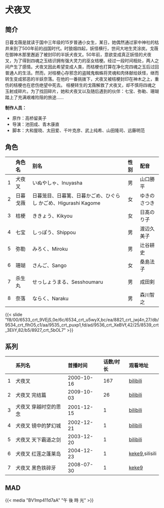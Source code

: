 # 犬夜叉


## 简介

日暮戈薇是就读于国中三年级的15岁普通小女生，某日，她偶然通过家中神社的枯井来到了500年前的战国时代。时狼烟四起，妖怪横行，世间大地生灵涂炭。戈薇在御神木那里邂逅了被封印的半妖犬夜叉。50年前，意欲变成真正妖怪的犬夜叉，为了得到四魂之玉结识拥有强大灵力的巫女桔梗。经过一段时间相处，两人之间产生了感情。犬夜叉因此希望变成人类，而桔梗也打算在净化完四魂之玉后过回普通人的生活。然而，对桔梗心存邪念的盗贼鬼蜘蛛将灵魂和肉体献给妖怪，继而转生变成邪恶的半妖奈落。在他的一番挑拨下，犬夜叉被桔梗封印在神木之上，重伤的桔梗也在悲伤绝望中死去。
桔梗转生的戈薇解救了犬夜叉，却不慎将四魂之玉射成碎片。为了找回碎片，她和犬夜叉以及随后遇到的伙伴：七宝、弥勒、珊瑚踏上了充满艰难险阻的旅途……

**制作人员：**
- 原作：高桥留美子
- 导演：池田成、青木康直
- 脚本：大和屋晓、太田爱、千叶克彦、武上纯希、山田隆司、远藤明范

## 角色

|     |   角色名   |   别名  | 性别 |  配音  |
|:--- |:------  |:----      |:---  |:--   |
| 1 | 犬夜叉 | いぬやしゃ、Inuyasha | 男 | 山口勝平 |
| 2 | 日暮戈薇 | 日暮笼目、日暮篱、日暮かごめ、ひぐらし かごめ、Higurashi Kagome | 女 | ゆきのさつき |
| 3 | 桔梗 | ききょう、Kikyou | 女 | 日髙のり子 |
| 4 | 七宝 | しっぽう、Shippou | 男 | 渡辺久美子 |
| 5 | 弥勒 | みろく、Miroku | 男 | 辻谷耕史 |
| 6 | 珊瑚 | さんご、Sango | 女 | 桑島法子 |
| 7 | 杀生丸 | せっしょうまる、Sesshoumaru | 男 | 成田剣 |
| 8 | 奈落 | ならく、Naraku | 男 | 森川智之 |

{{< slide "f8/00/6533_crt_9VEjS,0e/6c/6534_crt_u5wyX,bc/ea/8821_crt_jwj4n,27/db/9534_crt_flhO5,c1/aa/9535_crt_puxp1,fd/ad/9536_crt_XeBVf,42/25/8539_crt_3EIiY,82/b5/8927_crt_5bOL7" >}}

## 系列

|     | 系列名         | 首播时间       | 话数/时长 | 观看地址                                                                   |
|:----|:------------|:-----------|:------|:-----------------------------------------------------------------------|
| 1   | 犬夜叉         | 2000-10-16 | 167   | [bilibili](https://www.bilibili.com/bangumi/play/ep289986)             |
| 2   | 犬夜叉 完结篇     | 2009-10-03 | 26    | [bilibili](https://www.bilibili.com/bangumi/play/ss4687)               |
| 3   | 犬夜叉 穿越时空的思念 | 2001-12-15 | 1     | [bilibili](https://www.bilibili.com/bangumi/play/ss42652)              |
| 4   | 犬夜叉 镜中的梦幻城  | 2002-12-21 | 1     | [bilibili](https://www.bilibili.com/bangumi/play/ss42653)              |
| 5   | 犬夜叉 天下霸道之剑  | 2003-12-20 | 1     | [bilibili](https://www.bilibili.com/video/BV1vB4y1B7Pq)                |
| 6   | 犬夜叉 红莲之蓬莱岛  | 2004-12-23 | 1     | [keke9](https://www.keke9.app/search?k=犬夜叉),silisili |
| 7   | 犬夜叉 黑色铁碎牙   | 2008-07-30 | 1     | [keke9](https://www.keke9.app/search?k=犬夜叉)              |


## MAD

{{< media  "BV1mp411d7aA"
"午 後 時 光"  >}}


